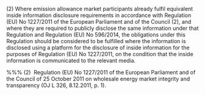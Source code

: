 (2) Where emission allowance market participants already fulfil equivalent inside information disclosure requirements in accordance with Regulation (EU) No 1227/2011 of the European Parliament and of the Council (2), and where they are required to publicly disclose the same information under that Regulation and Regulation (EU) No 596/2014, the obligations under this Regulation should be considered to be fulfilled where the information is disclosed using a platform for the disclosure of inside information for the purposes of Regulation (EU) No 1227/2011, on the condition that the inside information is communicated to the relevant media.

%%% (2)  Regulation (EU) No 1227/2011 of the European Parliament and of the Council of 25 October 2011 on wholesale energy market integrity and transparency (OJ L 326, 8.12.2011, p. 1).